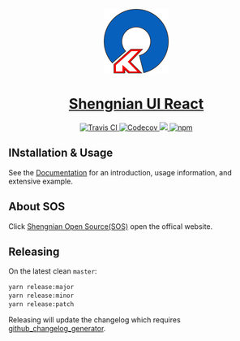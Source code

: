 <!-- Logo -->
<p align="center">
  <a href="https://shengnian.github.io">
    <img height="128" width="128" src="https://github.com/shengnian/shengnian-ui-react/raw/master/docs/app/logo.png">
  </a>
</p>

<!-- Name -->
<h1 align="center">
  <a href="https://shengnian.github.io/">Shengnian UI React</a>
</h1>

<!-- Badges -->
<p align="center">
  <a href="https://travis-ci.org/shengnian/shengnian-ui-react#">
    <img alt="Travis CI" src="https://travis-ci.org/shengnian/shengnian-ui-react.svg?branch=master" />
  </a>
  <a href="https://codecov.io/gh/shengnian/shengnian-ui-react">
    <img alt="Codecov" src="https://img.shields.io/codecov/c/github/shengnian/shengnian-ui-react/master.svg?style=flat-square" />
  </a>
  <a href="https://david-dm.org/shengnian/shengnian-ui-react" title="dependencies status">
    <img src="https://david-dm.org/shengnian/shengnian-ui-react/status.svg"/>
  </a>
  <a href="https://www.npmjs.com/package/shengnian-ui-react">
    <img alt="npm" src="https://img.shields.io/npm/v/shengnian-ui-react.svg?style=flat-square" />
  </a>
</p>

## INstallation & Usage 

See the [Documentation][1] for an introduction, usage information, and extensive example.

## About SOS
Click [Shengnian Open Source(SOS)][2] open the offical website.

## Releasing

On the latest clean `master`:

```sh
yarn release:major
yarn release:minor
yarn release:patch
```

Releasing will update the changelog which requires [github_changelog_generator][3].


[1]: https://shengnian.github.io
[2]: https://shengnian.org 
[3]: https://github.com/skywinder/github-changelog-generator

